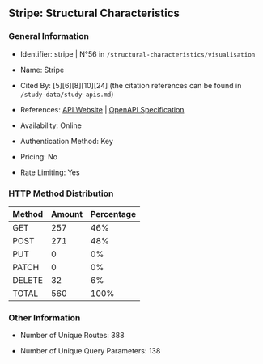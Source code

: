## Stripe: Structural Characteristics

### General Information

- Identifier: stripe | N°56 in `/structural-characteristics/visualisation`

- Name: Stripe

- Cited By: [5][6][8][10][24] (the citation references can be found in `/study-data/study-apis.md`)

- References: [API Website](https://docs.stripe.com/api) | [OpenAPI Specification](https://github.com/stripe/openapi)

- Availability: Online

- Authentication Method: Key

- Pricing: No

- Rate Limiting: Yes

### HTTP Method Distribution

| Method | Amount | Percentage |
|--------|--------|------------|
| GET | 257 | 46% |
| POST | 271 | 48% |
| PUT | 0 | 0% |
| PATCH | 0 | 0% |
| DELETE | 32 | 6% |
| TOTAL | 560 | 100% |

### Other Information

- Number of Unique Routes: 388

- Number of Unique Query Parameters: 138
